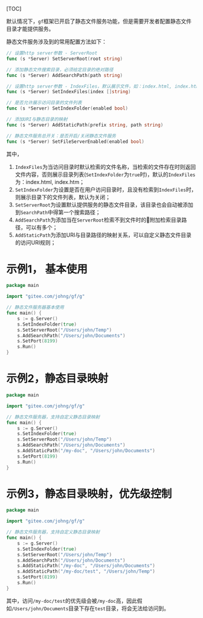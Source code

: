 [TOC]

默认情况下，`gf`框架已开启了静态文件服务功能，但是需要开发者配置静态文件目录才能提供服务。

静态文件服务涉及到的常用配置方法如下：
```go
// 设置http server参数 - ServerRoot
func (s *Server) SetServerRoot(root string)

// 添加静态文件搜索目录，必须给定目录的绝对路径
func (s *Server) AddSearchPath(path string)

// 设置http server参数 - IndexFiles，默认展示文件，如：index.html, index.htm
func (s *Server) SetIndexFiles(index []string)

// 是否允许展示访问目录的文件列表
func (s *Server) SetIndexFolder(enabled bool)

// 添加URI与静态目录的映射
func (s *Server) AddStaticPath(prefix string, path string)

// 静态文件服务总开关：是否开启/关闭静态文件服务
func (s *Server) SetFileServerEnabled(enabled bool)
```
其中，
1. `IndexFiles`为当访问目录时默认检索的文件名称，当检索的文件存在时则返回文件内容，否则展示目录列表(`SetIndexFolder`为`true`时)，默认的`IndexFiles`为：index.html, index.htm；
1. `SetIndexFolder`为设置是否在用户访问目录时，且没有检索到`IndexFiles`时，则展示目录下的文件列表，默认为关闭；
1. `SetServerRoot`为设置默认提供服务的静态文件目录，该目录也会自动被添加到`SearchPath`中得第一个搜索路径；
1. `AddSearchPath`为添加当在`ServerRoot`检索不到文件时的附加检索目录路径，可以有多个；
1. `AddStaticPath`为添加URI与目录路径的映射关系，可以自定义静态文件目录的访问URI规则；

# 示例1， 基本使用
```go
package main

import "gitee.com/johng/gf/g"

// 静态文件服务器基本使用
func main() {
    s := g.Server()
    s.SetIndexFolder(true)
    s.SetServerRoot("/Users/john/Temp")
    s.AddSearchPath("/Users/john/Documents")
    s.SetPort(8199)
    s.Run()
}
```

# 示例2，静态目录映射
```go
package main

import "gitee.com/johng/gf/g"

// 静态文件服务器，支持自定义静态目录映射
func main() {
    s := g.Server()
    s.SetIndexFolder(true)
    s.SetServerRoot("/Users/john/Temp")
    s.AddSearchPath("/Users/john/Documents")
    s.AddStaticPath("/my-doc", "/Users/john/Documents")
    s.SetPort(8199)
    s.Run()
}
```

# 示例3，静态目录映射，优先级控制
```go
package main

import "gitee.com/johng/gf/g"

// 静态文件服务器，支持自定义静态目录映射
func main() {
    s := g.Server()
    s.SetIndexFolder(true)
    s.SetServerRoot("/Users/john/Temp")
    s.AddSearchPath("/Users/john/Documents")
    s.AddStaticPath("/my-doc", "/Users/john/Documents")
    s.AddStaticPath("/my-doc/test", "/Users/john/Temp")
    s.SetPort(8199)
    s.Run()
}
```
其中，访问`/my-doc/test`的优先级会被`/my-doc`高，因此假如`/Users/john/Documents`目录下存在`test`目录，将会无法给访问到。

